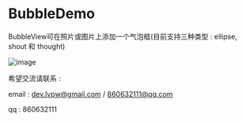 BubbleDemo
==========
BubbleView可在照片或图片上添加一个气泡框(目前支持三种类型 : ellipse, shout 和 thought) 

 ![image](http://github.com/devlvpw/BubbleDemo/raw/master/screenshots/IMG_0324.PNG)

希望交流请联系 : 

email : dev.lvpw@gmail.com / 860632111@qq.com

 qq   : 860632111
